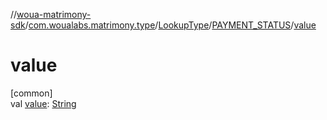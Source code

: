 //[woua-matrimony-sdk](../../../../index.md)/[com.woualabs.matrimony.type](../../index.md)/[LookupType](../index.md)/[PAYMENT_STATUS](index.md)/[value](value.md)

# value

[common]\
val [value](value.md): [String](https://kotlinlang.org/api/latest/jvm/stdlib/kotlin/-string/index.html)
